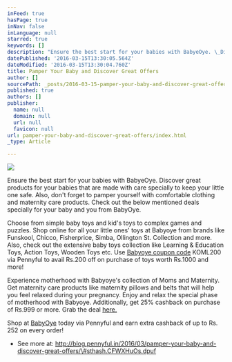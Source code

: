 ```yaml
---
inFeed: true
hasPage: true
inNav: false
inLanguage: null
starred: true
keywords: []
description: "Ensure the best start for your babies with BabyeOye. \_Discover great products for your babies that are made with care specially to keep your little one safe. Also, don’t forget to pamper yourself with comfortable clothing and maternity care products. Check out the below mentioned deals specially for your baby and you from BabyOye."
datePublished: '2016-03-15T13:30:05.564Z'
dateModified: '2016-03-15T13:30:04.760Z'
title: Pamper Your Baby and Discover Great Offers
author: []
sourcePath: _posts/2016-03-15-pamper-your-baby-and-discover-great-offers.md
published: true
authors: []
publisher:
  name: null
  domain: null
  url: null
  favicon: null
url: pamper-your-baby-and-discover-great-offers/index.html
_type: Article

---
```

![](https://the-grid-user-content.s3-us-west-2.amazonaws.com/2740ce47-d93e-4e9f-9e78-bc22ce6782b3.jpg)

Ensure the best start for your babies with BabyeOye.  Discover great products for your babies that are made with care specially to keep your little one safe. Also, don't forget to pamper yourself with comfortable clothing and maternity care products. Check out the below mentioned deals specially for your baby and you from BabyOye.

Choose from simple baby toys and kid's toys to complex games and puzzles. Shop online for all your little ones' toys at Babyoye from brands like Funskool, Chicco, Fisherprice, Simba, Ollington St. Collection and more. Also, check out the extensive baby toys collection like Learning & Education Toys, Action Toys, Wooden Toys etc. Use [Babyoye coupon code][0] KOML200 via Pennyful to avail Rs.200 off on purchase of toys worth Rs.1000 and more!

Experience motherhood with Babyoye's collection of Moms and Maternity. Get maternity care products like maternity pillows and belts that will help you feel relaxed during your pregnancy. Enjoy and relax the special phase of motherhood with Babyoye. Additionally, get 25% cashback on purchase of Rs.999 or more. Grab the deal [here.][0]

Shop at [BabyOye][1] today via Pennyful and earn extra cashback of up to Rs. 252 on every order!

- See more at: http://blog.pennyful.in/2016/03/pamper-your-baby-and-discover-great-offers/\#sthash.CFWXHuOs.dpuf

[0]: http://www.pennyful.in/babyoye-coupons?couponid=90818
[1]: http://www.pennyful.in/babyoye-coupons